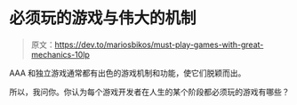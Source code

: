 # 必须玩的游戏与伟大的机制

> 原文：<https://dev.to/mariosbikos/must-play-games-with-great-mechanics-10lp>

AAA 和独立游戏通常都有出色的游戏机制和功能，使它们脱颖而出。

所以，我问你。你认为每个游戏开发者在人生的某个阶段都必须玩的游戏有哪些？